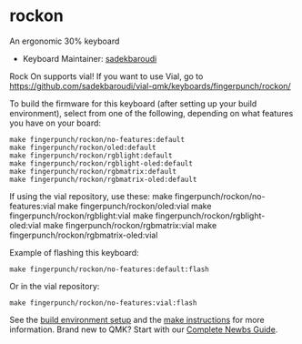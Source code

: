 # rockon

An ergonomic 30% keyboard

* Keyboard Maintainer: [sadekbaroudi](https://github.com/sadekbaroudi)

Rock On supports vial! If you want to use Vial, go to https://github.com/sadekbaroudi/vial-qmk/keyboards/fingerpunch/rockon/

To build the firmware for this keyboard (after setting up your build environment), select from one of the following, depending on what features you have on your board:

    make fingerpunch/rockon/no-features:default
    make fingerpunch/rockon/oled:default
    make fingerpunch/rockon/rgblight:default
    make fingerpunch/rockon/rgblight-oled:default
    make fingerpunch/rockon/rgbmatrix:default
    make fingerpunch/rockon/rgbmatrix-oled:default

If using the vial repository, use these:
    make fingerpunch/rockon/no-features:vial
    make fingerpunch/rockon/oled:vial
    make fingerpunch/rockon/rgblight:vial
    make fingerpunch/rockon/rgblight-oled:vial
    make fingerpunch/rockon/rgbmatrix:vial
    make fingerpunch/rockon/rgbmatrix-oled:vial

Example of flashing this keyboard:

    make fingerpunch/rockon/no-features:default:flash

Or in the vial repository:

    make fingerpunch/rockon/no-features:vial:flash

See the [build environment setup](https://docs.qmk.fm/#/getting_started_build_tools) and the [make instructions](https://docs.qmk.fm/#/getting_started_make_guide) for more information. Brand new to QMK? Start with our [Complete Newbs Guide](https://docs.qmk.fm/#/newbs).

